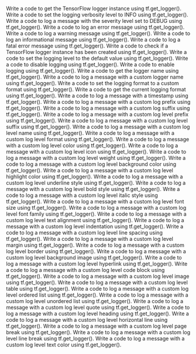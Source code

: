 Write a code to get the TensorFlow logger instance using tf.get_logger().
Write a code to set the logging verbosity level to INFO using tf.get_logger().
Write a code to log a message with the severity level set to DEBUG using tf.get_logger().
Write a code to log an error message using tf.get_logger().
Write a code to log a warning message using tf.get_logger().
Write a code to log an informational message using tf.get_logger().
Write a code to log a fatal error message using tf.get_logger().
Write a code to check if a TensorFlow logger instance has been created using tf.get_logger().
Write a code to set the logging level to the default value using tf.get_logger().
Write a code to disable logging using tf.get_logger().
Write a code to enable logging using tf.get_logger().
Write a code to get the logger name using tf.get_logger().
Write a code to log a message with a custom logger name using tf.get_logger().
Write a code to set the logging format to a custom format using tf.get_logger().
Write a code to get the current logging format using tf.get_logger().
Write a code to log a message with a timestamp using tf.get_logger().
Write a code to log a message with a custom log prefix using tf.get_logger().
Write a code to log a message with a custom log suffix using tf.get_logger().
Write a code to log a message with a custom log level prefix using tf.get_logger().
Write a code to log a message with a custom log level suffix using tf.get_logger().
Write a code to log a message with a custom log level name using tf.get_logger().
Write a code to log a message with a custom log level format using tf.get_logger().
Write a code to log a message with a custom log level color using tf.get_logger().
Write a code to log a message with a custom log level icon using tf.get_logger().
Write a code to log a message with a custom log level weight using tf.get_logger().
Write a code to log a message with a custom log level background color using tf.get_logger().
Write a code to log a message with a custom log level highlight color using tf.get_logger().
Write a code to log a message with a custom log level underline style using tf.get_logger().
Write a code to log a message with a custom log level bold style using tf.get_logger().
Write a code to log a message with a custom log level italic style using tf.get_logger().
Write a code to log a message with a custom log level font size using tf.get_logger().
Write a code to log a message with a custom log level font family using tf.get_logger().
Write a code to log a message with a custom log level text alignment using tf.get_logger().
Write a code to log a message with a custom log level indentation using tf.get_logger().
Write a code to log a message with a custom log level line spacing using tf.get_logger().
Write a code to log a message with a custom log level margin using tf.get_logger().
Write a code to log a message with a custom log level border using tf.get_logger().
Write a code to log a message with a custom log level background image using tf.get_logger().
Write a code to log a message with a custom log level hyperlink using tf.get_logger().
Write a code to log a message with a custom log level code block using tf.get_logger().
Write a code to log a message with a custom log level image using tf.get_logger().
Write a code to log a message with a custom log level table using tf.get_logger().
Write a code to log a message with a custom log level ordered list using tf.get_logger().
Write a code to log a message with a custom log level unordered list using tf.get_logger().
Write a code to log a message with a custom log level quote using tf.get_logger().
Write a code to log a message with a custom log level heading using tf.get_logger().
Write a code to log a message with a custom log level horizontal line using tf.get_logger().
Write a code to log a message with a custom log level page break using tf.get_logger().
Write a code to log a message with a custom log level line break using tf.get_logger().
Write a code to log a message with a custom log level text color using tf.get_logger().